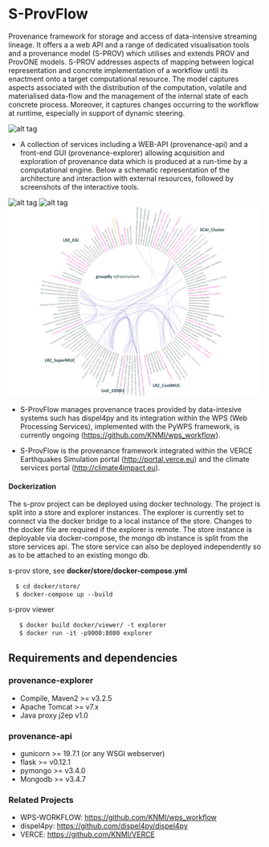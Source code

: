 # S-ProvFlow

Provenance framework for storage and access of data-intensive streaming lineage. It offers a a web API and a range of dedicated visualisation tools and a provenance model (S-PROV) which utilises and extends PROV and ProvONE models. S-PROV addresses aspects of mapping between logical representation and concrete implementation of a workflow until its enactment onto a target computational resource.  The model captures aspects associated with the distribution of the computation, volatile and materialised data-flow and the management of the internal state of each concrete process. Moreover, it captures changes occurring to the workflow at runtime, especially in support of dynamic steering.

![alt tag](https://raw.githubusercontent.com/aspinuso/s-provenance/master/resources/template.png)

- A collection of services including a WEB-API (provenance-api) and a front-end GUI (provenance-explorer) allowing acquisition and exploration of provenance data which is produced at a run-time by a computational engine. Below a schematic representation of the architecture and interaction with external resources, followed by screenshots of the interactive tools.

![alt tag](https://raw.githubusercontent.com/aspinuso/s-provenance/master/resources/sprovflowpnf.png)
![alt tag](https://raw.githubusercontent.com/aspinuso/s-provenance/master/resources/totalv.png)
![alt tag](https://raw.githubusercontent.com/KNMI/s-provenance/master/resources/vis-prov006.png)

- S-ProvFlow manages provenance traces provided by data-intesive systems such has dispel4py and its integration within the WPS (Web Processing Services), implemented with the PyWPS framework, is currently ongoing (https://github.com/KNMI/wps_workflow). 

- S-ProvFlow is the provenance framework integrated within the VERCE Earthquakes Simulation portal (http://portal.verce.eu) and the climate services portal (http://climate4impact.eu).

#### Dockerization

The s-prov project can be deployed using docker technology. The project is split into a store and explorer instances.  The explorer is currently set to connect via the docker bridge to a local instance of the store. Changes to the docker file are required if the explorer is remote.
The store instance is deployable via docker-compose, the mongo db instance is split from the store services api. The store service can also be deployed independently so as to be attached to an existing mongo db. 

s-prov store,
  see **docker/store/docker-compose.yml**
```
  $ cd docker/store/
  $ docker-compose up --build 
```
s-prov viewer
```
   $ docker build docker/viewer/ -t explorer 
   $ docker run -it -p9000:8080 explorer 
```   



## Requirements and dependencies

### provenance-explorer
- Compile, Maven2 >= v3.2.5
- Apache Tomcat >= v7.x
- Java proxy j2ep v1.0
 
### provenance-api
- gunicorn >= 19.7.1 (or any WSGI webserver)
- flask >= v0.12.1
- pymongo >= v3.4.0
- Mongodb >= v3.4.7

### Related Projects

- WPS-WORKFLOW: https://github.com/KNMI/wps_workflow
- dispel4py: https://github.com/dispel4py/dispel4py
- VERCE: https://github.com/KNMI/VERCE
